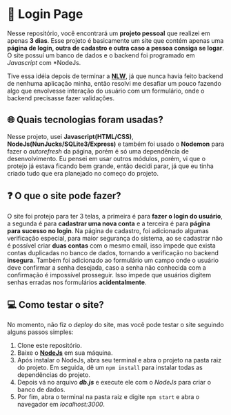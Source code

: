 # 🔐 Login Page
Nesse repositório, você encontrará um **projeto pessoal** que realizei em apenas **3 dias**. Esse projeto é basicamente um site que contém apenas uma **página de login, outra de cadastro e outra caso a pessoa consiga se logar**. O site possuí um banco de dados e o backend foi programado em *Javascript* com *NodeJs.

Tive essa idéia depois de terminar a **[NLW](https://github.com/pedrohenriquebraga/NLW)**, já que nunca havia feito backend de nenhuma aplicação minha, então resolvi me desafiar um pouco fazendo algo que envolvesse interação do usuário com um formulário, onde o backend precisasse fazer validações.

## 🌐 Quais tecnologias foram usadas?
Nesse projeto, usei **Javascript(HTML/CSS)**, **NodeJs(NunJucks/SQLite3/Express)** e também foi usado o **Nodemon** para fazer o *autorefresh* da página, porém é só uma dependência de desenvolvimento. Eu pensei em usar outros módulos, porém, vi que o protejo já estava ficando bem grande, então decidi parar, já que eu tinha criado tudo que era planejado no começo do projeto.

## ❓ O que o site pode fazer?
O site foi protejo para ter 3 telas, a primeira é para **fazer o login do usuário**, a segunda é para **cadastrar uma nova conta** e a terceira é para **página para sucesso no login**. Na página de cadastro, foi adicionado algumas verificação especial, para maior segurança do sistema, ao se cadastrar não é possível criar **duas contas** com o mesmo email, isso impede que exista contas duplicadas no banco de dados, tornando a verificação no backend **insegura**. Também foi adicionado ao formulário um campo onde o usuário deve confirmar a senha desejada, caso a senha não conhecida com a confirmação é impossível prosseguir. Isso impede que usuários digitem senhas erradas nos formulários **acidentalmente**.

## 💻 Como testar o site?
No momento, não fiz o *deploy* do site, mas você pode testar o site seguindo alguns passos simples:

1. Clone este repositório.
2. Baixe o **[NodeJs](https://nodejs.org)** em sua máquina.
3. Após instalar o NodeJs, abra seu terminal e abra o projeto na pasta raiz do projeto. Em seguida, dê um ```npm install``` para instalar todas as dependências do projeto.
4. Depois vá no arquivo ***db.js*** e execute ele com o *NodeJs* para criar o banco de dados.
5. Por fim, abra o terminal na pasta raiz e digite ```npm start``` e abra o navegador em *localhost:3000*.
